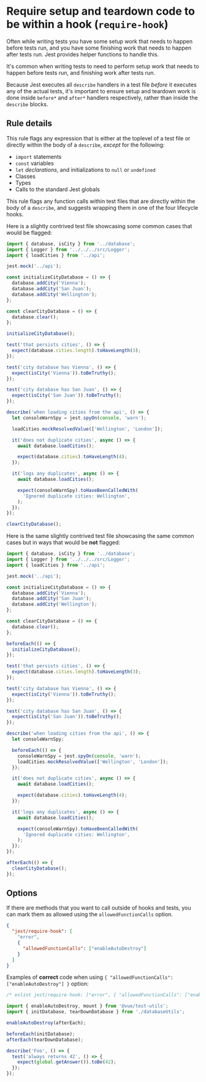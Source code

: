 # Require setup and teardown code to be within a hook (`require-hook`)

Often while writing tests you have some setup work that needs to happen before
tests run, and you have some finishing work that needs to happen after tests
run. Jest provides helper functions to handle this.

It's common when writing tests to need to perform setup work that needs to
happen before tests run, and finishing work after tests run.

Because Jest executes all `describe` handlers in a test file _before_ it
executes any of the actual tests, it's important to ensure setup and teardown
work is done inside `before*` and `after*` handlers respectively, rather than
inside the `describe` blocks.

## Rule details

This rule flags any expression that is either at the toplevel of a test file or
directly within the body of a `describe`, _except_ for the following:

- `import` statements
- `const` variables
- `let` _declarations_, and initializations to `null` or `undefined`
- Classes
- Types
- Calls to the standard Jest globals

This rule flags any function calls within test files that are directly within
the body of a `describe`, and suggests wrapping them in one of the four
lifecycle hooks.

Here is a slightly contrived test file showcasing some common cases that would
be flagged:

```js
import { database, isCity } from '../database';
import { Logger } from '../../../src/Logger';
import { loadCities } from '../api';

jest.mock('../api');

const initializeCityDatabase = () => {
  database.addCity('Vienna');
  database.addCity('San Juan');
  database.addCity('Wellington');
};

const clearCityDatabase = () => {
  database.clear();
};

initializeCityDatabase();

test('that persists cities', () => {
  expect(database.cities.length).toHaveLength(3);
});

test('city database has Vienna', () => {
  expect(isCity('Vienna')).toBeTruthy();
});

test('city database has San Juan', () => {
  expect(isCity('San Juan')).toBeTruthy();
});

describe('when loading cities from the api', () => {
  let consoleWarnSpy = jest.spyOn(console, 'warn');

  loadCities.mockResolvedValue(['Wellington', 'London']);

  it('does not duplicate cities', async () => {
    await database.loadCities();

    expect(database.cities).toHaveLength(4);
  });

  it('logs any duplicates', async () => {
    await database.loadCities();

    expect(consoleWarnSpy).toHaveBeenCalledWith(
      'Ignored duplicate cities: Wellington',
    );
  });
});

clearCityDatabase();
```

Here is the same slightly contrived test file showcasing the same common cases
but in ways that would be **not** flagged:

```js
import { database, isCity } from '../database';
import { Logger } from '../../../src/Logger';
import { loadCities } from '../api';

jest.mock('../api');

const initializeCityDatabase = () => {
  database.addCity('Vienna');
  database.addCity('San Juan');
  database.addCity('Wellington');
};

const clearCityDatabase = () => {
  database.clear();
};

beforeEach(() => {
  initializeCityDatabase();
});

test('that persists cities', () => {
  expect(database.cities.length).toHaveLength(3);
});

test('city database has Vienna', () => {
  expect(isCity('Vienna')).toBeTruthy();
});

test('city database has San Juan', () => {
  expect(isCity('San Juan')).toBeTruthy();
});

describe('when loading cities from the api', () => {
  let consoleWarnSpy;

  beforeEach(() => {
    consoleWarnSpy = jest.spyOn(console, 'warn');
    loadCities.mockResolvedValue(['Wellington', 'London']);
  });

  it('does not duplicate cities', async () => {
    await database.loadCities();

    expect(database.cities).toHaveLength(4);
  });

  it('logs any duplicates', async () => {
    await database.loadCities();

    expect(consoleWarnSpy).toHaveBeenCalledWith(
      'Ignored duplicate cities: Wellington',
    );
  });
});

afterEach(() => {
  clearCityDatabase();
});
```

## Options

If there are methods that you want to call outside of hooks and tests, you can
mark them as allowed using the `allowedFunctionCalls` option.

```json
{
  "jest/require-hook": [
    "error",
    {
      "allowedFunctionCalls": ["enableAutoDestroy"]
    }
  ]
}
```

Examples of **correct** code when using
`{ "allowedFunctionCalls": ["enableAutoDestroy"] }` option:

```js
/* eslint jest/require-hook: ["error", { "allowedFunctionCalls": ["enableAutoDestroy"] }] */

import { enableAutoDestroy, mount } from '@vue/test-utils';
import { initDatabase, tearDownDatabase } from './databaseUtils';

enableAutoDestroy(afterEach);

beforeEach(initDatabase);
afterEach(tearDownDatabase);

describe('Foo', () => {
  test('always returns 42', () => {
    expect(global.getAnswer()).toBe(42);
  });
});
```
